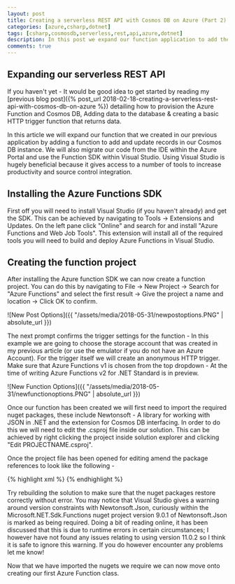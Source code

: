 ```yaml
---
layout: post
title: Creating a serverless REST API with Cosmos DB on Azure (Part 2) - Create and Update operations
categories: [azure,csharp,dotnet]
tags: [csharp,cosmosdb,serverless,rest,api,azure,dotnet]
description: In this post we expand our function application to add the ability to update and create records in our database.
comments: true
---
```


## Expanding our serverless REST API

If you haven't yet - It would be good idea to get started by reading my [previous blog post]({% post_url 2018-02-18-creating-a-serverless-rest-api-with-cosmos-db-on-azure %}) detailing how to provision the Azure Function and Cosmos DB, Adding data to the database & creating a basic HTTP trigger function that returns data.

In this article we will expand our function that we created in our previous application by adding a function to add and update records in our Cosmos DB instance. We will also migrate our code from the IDE within the Azure Portal and use the Function SDK within Visual Studio. Using Visual Studio is hugely beneficial because it gives access to a number of tools to increase productivity and source control integration. 

## Installing the Azure Functions SDK

First off you will need to install Visual Studio (if you haven't already) and get the SDK. This can be achieved by navigating to Tools → Extensions and Updates. On the left pane click "Online" and search for and install "Azure Functions and Web Job Tools". This extension will install all of the required tools you will need to build and deploy Azure Functions in Visual Studio.

## Creating the function project

After installing the Azure function SDK we can now create a function project. You can do this by navigating to File → New Project → Search for "Azure Functions" and select the first result → Give the project a name and location → Click OK to confirm.

![New Post Options]({{ "/assets/media/2018-05-31/newpostoptions.PNG" | absolute_url }})

The next prompt confirms the trigger settings for the function - In this example we are going to choose the storage account that was created in my previous article (or use the emulator if you do not have an Azure Account). For the trigger itself we will create an anonymous HTTP trigger. Make sure that Azure Functions v1 is chosen from the top dropdown - At the time of writing Azure Functions v2 for .NET Standard is in preview.

![New Function Options]({{ "/assets/media/2018-05-31/newfunctionoptions.PNG" | absolute_url }})

Once our function has been created we will first need to import the required nuget packages, these include Newtonsoft - A library for working with JSON in .NET and the extension for Cosmos DB interfacing. In order to do this we will need to edit the .csproj file inside our solution. This can be achieved by right clicking the project inside solution explorer and clicking "Edit PROJECTNAME.csproj". 

Once the project file has been opened for editing amend the package references to look like the following -

{% highlight xml %}
<ItemGroup>
    <PackageReference Include="Microsoft.Azure.WebJobs.Extensions.DocumentDB" Version="1.2.0" />
    <PackageReference Include="Microsoft.NET.Sdk.Functions" Version="1.0.13" />
    <PackageReference Include="Newtonsoft.Json" Version="11.0.2" />
    <PackageReference Include="Newtonsoft.Json.Schema" Version="3.0.10" />
</ItemGroup>
{% endhighlight %}

Try rebuilding the solution to make sure that the nuget packages restore correctly without error. You may notice that Visual Studio gives a warning around version constraints with Newtonsoft.Json, curiously within the Microsoft.NET.Sdk.Functions nuget project version 9.0.1 of Newtonsoft.Json is marked as being required. Doing a bit of reading online, it has been discussed that this is due to runtime errors in certain circumstances; I however have not found any issues relating to using version 11.0.2 so I think it is safe to ignore this warning. If you do however encounter any problems let me know!

Now that we have imported the nugets we require we can now move onto creating our first Azure Function class.  



















